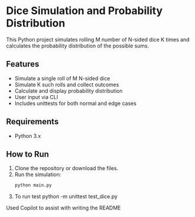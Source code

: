 # Dice Simulation and Probability Distribution

This Python project simulates rolling M number of N-sided dice K times and calculates the probability distribution of the possible sums.

## Features
- Simulate a single roll of M N-sided dice
- Simulate K such rolls and collect outcomes
- Calculate and display probability distribution
- User input via CLI
- Includes unittests for both normal and edge cases

## Requirements
- Python 3.x

## How to Run

1. Clone the repository or download the files.
2. Run the simulation:
   ```bash
   python main.py
3. To run test
python -m unittest test_dice.py


Used Copilot to assist with writing the README